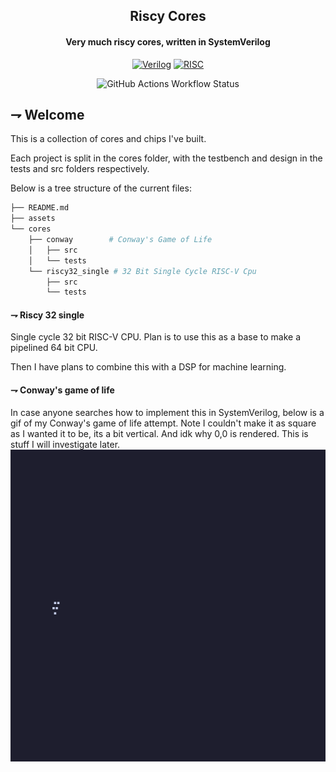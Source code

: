 <div align="center">

## Riscy Cores
#### Very much riscy cores, written in SystemVerilog

[![Verilog](https://img.shields.io/badge/SystemVerilog-00599C.svg?style=for-the-badge&logoColor=white&logo=ieee)]()
[![RISC](https://img.shields.io/badge/risc--v-283272.svg?style=for-the-badge&logoColor=white&logo=riscv)]()

![GitHub Actions Workflow Status](https://img.shields.io/github/actions/workflow/status/21st-centuryman/riscy_cores/main.yaml?branch=main&style=for-the-badge&logo=github&logoColor=white&label=TestBenches&labelColor=black)
</div>


## ⇁  Welcome
This is a collection of cores and chips I've built.

Each project is split in the cores folder, with the testbench and design in the tests and src folders respectively.

Below is a tree structure of the current files:
```bash
├── README.md
├── assets
└── cores
    ├── conway        # Conway's Game of Life
    │   ├── src
    │   └── tests
    └── riscy32_single # 32 Bit Single Cycle RISC-V Cpu
        ├── src
        └── tests

```

#### ⇁  Riscy 32 single
Single cycle 32 bit RISC-V CPU. Plan is to use this as a base to make a pipelined 64 bit CPU. 

Then I have plans to combine this with a DSP for machine learning.


#### ⇁  Conway's game of life
In case anyone searches how to implement this in SystemVerilog, below is a gif of my Conway's game of life attempt.
Note I couldn't make it as square as I wanted it to be, its a bit vertical. And idk why 0,0 is rendered. This is stuff I will investigate later.
![Conway](./assets/conway.gif)
